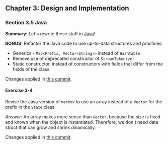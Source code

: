 ## Chapter 3: Design and Implementation

### Section 3.5 Java
**Summary:** Let's rewrite these stuff in [Java](Markov.java)!

**BONUS:** Refactor the Java code to use up-to-data structures and practices:
- Generics - `Map<Prefix, Vector<String>>` instead of `Hashtable`
- Remove use of deprecated constructor of `StreamTokenizer`
- Static constructor, instead of constructors with fields that differ from the fields of the class

Changes applied in [this commit](https://github.com/asankov/the-practice-of-programming/commit/793994dae973f3d4d9a14224fb511f9d6fe9de82).

#### Exercise 3-4
Revise the Java version of `markov` to use an array instead of a `Vector` for the prefix in the `State` class.

*Answer:* An array makes more sense than `Vector`, because the size is fixed and known when the object is instantiated.
Therefore, we don't need data struct that can grow and shrink dinamically.

Changes applied in [this commit](https://github.com/asankov/the-practice-of-programming/commit/a1530955650425780da796e8d04a42ceacdf275c).